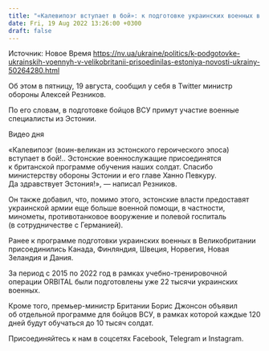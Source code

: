 ```yaml
---
title: "«Калевипоэг вступает в бой»: к подготовке украинских военных в Великобритании присоединилась еще одна страна"
date: Fri, 19 Aug 2022 13:26:00 +0300
draft: false
---
```

Источник: Новое Время https://nv.ua/ukraine/politics/k-podgotovke-ukrainskih-voennyh-v-velikobritanii-prisoedinilas-estoniya-novosti-ukrainy-50264280.html


Об этом в пятницу, 19 августа, сообщил у себя в Twitter министр обороны Алексей Резников.

По его словам, в подготовке бойцов ВСУ примут участие военные специалисты из Эстонии.

 Видео дня   

«Калевипоэг (воин-великан из эстонского героического эпоса) вступает в бой!.. Эстонские военнослужащие присоединятся к британской программе обучения наших солдат. Спасибо министерству обороны Эстонии и его главе Ханно Певкуру. Да здравствует Эстония!», — написал Резников.

Он также добавил, что, помимо этого, эстонские власти предоставят украинской армии еще больше военной помощи, в частности, минометы, противотанковое вооружение и полевой госпиталь (в сотрудничестве с Германией).

Ранее к программе подготовки украинских военных в Великобритании присоединились Канада, Финляндия, Швеция, Норвегия, Новая Зеландия и Дания.

За период с 2015 по 2022 год в рамках учебно-тренировочной операции ORBITAL были подготовлены уже 22 тысячи украинских военных.

Кроме того, премьер-министр Британии Борис Джонсон объявил об отдельной программе для бойцов ВСУ, в рамках которой каждые 120 дней будут обучаться до 10 тысяч солдат.

Присоединяйтесь к нам в соцсетях Facebook, Telegram и Instagram.
